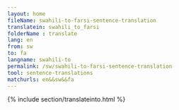 ```yaml
---
layout: home
fileName: swahili-to-farsi-sentence-translation
translatein: swahili_to_farsi
folderName : translate
lang: en
from: sw
to: fa
langname: swahili-to
permalink: /sw/swahili-to-farsi-sentence-translation
tool: sentence-translations
matchurls: en&&sw&&fa
---
```

{% include section/translateinto.html %}
